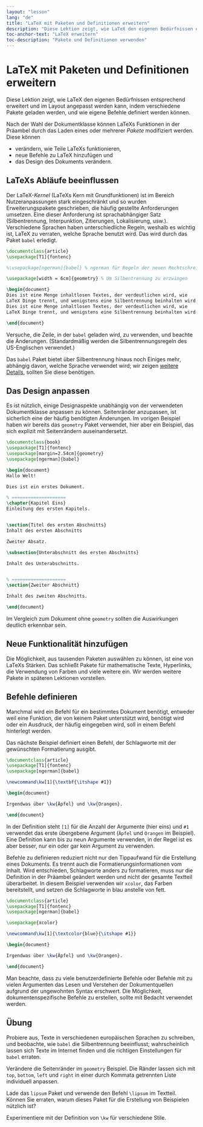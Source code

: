 ```yaml
---
layout: "lesson"
lang: "de"
title: "LaTeX mit Paketen und Definitionen erweitern"
description: "Diese Lektion zeigt, wie LaTeX den eigenen Bedürfnissen entsprechend erweitert und im Layout angepasst werden kann, indem verschiedene Pakete geladen werden, und wie eigene Befehle definiert werden können."
toc-anchor-text: "LaTeX erweitern"
toc-description: "Pakete und Definitionen verwenden"
---
```


# LaTeX mit Paketen und Definitionen erweitern

<span
  class="summary">Diese Lektion zeigt, wie LaTeX den eigenen Bedürfnissen entsprechend erweitert und im Layout angepasst werden kann, indem verschiedene Pakete geladen werden, und wie eigene Befehle definiert werden können.</span>

Nach der Wahl der Dokumentklasse können LaTeXs Funktionen in der Präambel durch
das Laden eines oder mehrerer _Pakete_ modifiziert werden. Diese können

- verändern, wie Teile LaTeXs funktionieren,
- neue Befehle zu LaTeX hinzufügen und
- das Design des Dokuments verändern.

## LaTeXs Abläufe beeinflussen

Der LaTeX-_Kernel_ (LaTeXs Kern mit Grundfunktionen) ist im Bereich
Nutzeranpassungen stark eingeschränkt und so wurden Erweiterungspakete
geschrieben, die häufig gestellte Anforderungen umsetzen. Eine dieser
Anforderung ist sprachabhängiger Satz (Silbentrennung, Interpunktion,
Zitierungen, Lokalisierung, usw.). Verschiedene Sprachen haben unterschiedliche
Regeln, weshalb es wichtig ist, LaTeX zu verraten, welche Sprache benutzt wird.
Das wird durch das Paket `babel` erledigt.

```latex
\documentclass{article}
\usepackage[T1]{fontenc}

%\usepackage[ngerman]{babel} % ngerman für Regeln der neuen Rechtschreibung

\usepackage[width = 6cm]{geometry} % Um Silbentrennung zu erzwingen

\begin{document}
Dies ist eine Menge inhaltlosen Textes, der verdeutlichen wird, wie
LaTeX Dinge trennt, und wenigstens eine Silbentrennung beinhalten wird.
Dies ist eine Menge inhaltlosen Textes, der verdeutlichen wird, wie
LaTeX Dinge trennt, und wenigstens eine Silbentrennung beinhalten wird.

\end{document}
```

Versuche, die Zeile, in der `babel` geladen wird, zu verwenden, und beachte die
Änderungen. (Standardmäßig werden die Silbentrennungsregeln des US-Englischen
verwendet.)

Das `babel` Paket bietet über Silbentrennung hinaus noch Einiges mehr, abhängig
davon, welche Sprache verwendet wird; wir zeigen [weitere Details](more-06),
sollten Sie diese benötigen.

## Das Design anpassen

Es ist nützlich, einige Designaspekte unabhängig von der verwendeten
Dokumentklasse anpassen zu können. Seitenränder anzupassen, ist sicherlich eine
der häufig benötigten Änderungen. Im vorigen Beispiel haben wir bereits das
`geometry` Paket verwendet, hier aber ein Beispiel, das sich explizit mit
Seitenrändern auseinandersetzt.

```latex
\documentclass{book}
\usepackage[T1]{fontenc}
\usepackage[margin=2.54cm]{geometry}
\usepackage[ngerman]{babel}

\begin{document}
Hallo Welt!

Dies ist ein erstes Dokument.

% ====================
\chapter{Kapitel Eins}
Einleitung des ersten Kapitels.


\section{Titel des ersten Abschnitts}
Inhalt des ersten Abschnitts

Zweiter Absatz.

\subsection{Unterabschnitt des ersten Abschnitts}

Inhalt des Unterabschnitts.


% ====================
\section{Zweiter Abschnitt}

Inhalt des zweiten Abschnitts.

\end{document}
```

Im Vergleich zum Dokument ohne `geometry` sollten die Auswirkungen deutlich
erkennbar sein.

## Neue Funktionalität hinzufügen

Die Möglichkeit, aus tausenden Paketen auswählen zu können, ist eine von LaTeXs
Stärken. Das schließt Pakete für mathematische Texte, Hyperlinks, die Verwendung
von Farben und viele weitere ein. Wir werden weitere Pakete in späteren
Lektionen vorstellen.

## Befehle definieren

Manchmal wird ein Befehl für ein bestimmtes Dokument benötigt, entweder weil
eine Funktion, die von keinem Paket unterstützt wird, benötigt wird oder ein
Ausdruck, der häufig eingegeben wird, soll in einem Befehl hinterlegt werden.

Das nächste Beispiel definiert einen Befehl, der Schlagworte mit der gewünschten
Formatierung ausgibt.

```latex
\documentclass{article}
\usepackage[T1]{fontenc}
\usepackage[ngerman]{babel}

\newcommand\kw[1]{\textbf{\itshape #1}}

\begin{document}

Irgendwas über \kw{Äpfel} und \kw{Orangen}.

\end{document}
```

In der Definition steht `[1]` für die Anzahl der Argumente (hier eins) und `#1`
verwendet das erste übergebene Argument (`Äpfel` und `Orangen` im Beispiel).
Eine Definition kann bis zu neun Argumente verwenden, in der Regel ist es aber
besser, nur ein oder gar kein Argument zu verwenden.

Befehle zu definieren reduziert nicht nur den Tippaufwand für die Erstellung
eines Dokuments. Es trennt auch die Formatierungsinformationen vom Inhalt. Wird
entschieden, Schlagworte anders zu formatieren, muss nur die Definition in der
Präambel geändert werden und nicht der gesamte Textteil überarbeitet. In diesem
Beispiel verwenden wir `xcolor`, das Farben bereitstellt, und setzen die
Schlagworte in blau anstelle von fett.

```latex
\documentclass{article}
\usepackage[T1]{fontenc}
\usepackage[ngerman]{babel}

\usepackage{xcolor}

\newcommand\kw[1]{\textcolor{blue}{\itshape #1}}

\begin{document}

Irgendwas über \kw{Äpfel} und \kw{Orangen}.

\end{document}
```

Man beachte, dass zu viele benutzerdefinierte Befehle oder Befehle mit zu vielen
Argumenten das Lesen und Verstehen der Dokumentquellen aufgrund der ungewohnten
Syntax erschwert. Die Möglichkeit, dokumentenspezifische Befehle zu erstellen,
sollte mit Bedacht verwendet werden.

## Übung

Probiere aus, Texte in verschiedenen europäischen Sprachen zu schreiben, und
beobachte, wie `babel` die Silbentrennung beeinflusst; wahrscheinlich lassen
sich Texte im Internet finden und die richtigen Einstellungen für `babel`
erraten.

Verändere die Seitenränder im `geometry` Beispiel. Die Ränder lassen sich mit
`top`, `bottom`, `left` und `right` in einer durch Kommata getrennten Liste
individuell anpassen.

Lade das `lipsum` Paket und verwende den Befehl `\lipsum` im Textteil. Können
Sie erraten, warum dieses Paket für die Erstellung von Beispielen nützlich ist?

Experimentiere mit der Definition von `\kw` für verschiedene Stile.
